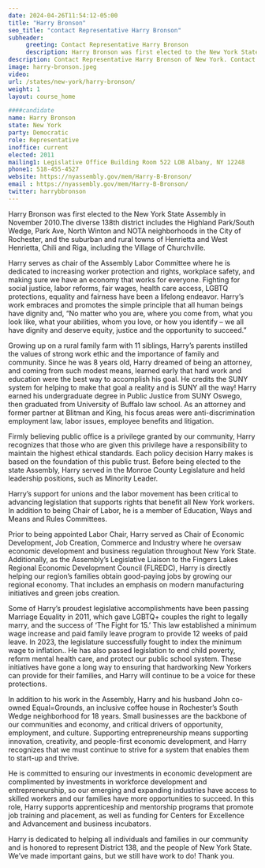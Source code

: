 ```yaml
---
date: 2024-04-26T11:54:12-05:00
title: "Harry Bronson"
seo_title: "contact Representative Harry Bronson"
subheader:
     greeting: Contact Representative Harry Bronson
     description: Harry Bronson was first elected to the New York State Assembly in November 2010.The diverse 138th district includes the Highland Park/South Wedge, Park Ave, North Winton and NOTA neighborhoods in the City of Rochester, and the suburban and rural towns of Henrietta and West Henrietta, Chili and Riga, including the Village of Churchville.
description: Contact Representative Harry Bronson of New York. Contact information for Harry Bronson includes email address, phone number, and mailing address.
image: harry-bronson.jpeg
video:
url: /states/new-york/harry-bronson/
weight: 1
layout: course_home

####candidate
name: Harry Bronson
state: New York
party: Democratic
role: Representative
inoffice: current
elected: 2011
mailing1: Legislative Office Building Room 522 LOB Albany, NY 12248
phone1: 518-455-4527
website: https://nyassembly.gov/mem/Harry-B-Bronson/
email : https://nyassembly.gov/mem/Harry-B-Bronson/
twitter: harrybbronson
---
```


Harry Bronson was first elected to the New York State Assembly in November 2010.The diverse 138th district includes the Highland Park/South Wedge, Park Ave, North Winton and NOTA neighborhoods in the City of Rochester, and the suburban and rural towns of Henrietta and West Henrietta, Chili and Riga, including the Village of Churchville.

Harry serves as chair of the Assembly Labor Committee where he is dedicated to increasing worker protection and rights, workplace safety, and making sure we have an economy that works for everyone. Fighting for social justice, labor reforms, fair wages, health care access, LGBTQ protections, equality and fairness have been a lifelong endeavor. Harry’s work embraces and promotes the simple principle that all human beings have dignity and, “No matter who you are, where you come from, what you look like, what your abilities, whom you love, or how you identify – we all have dignity and deserve equity, justice and the opportunity to succeed.”

Growing up on a rural family farm with 11 siblings, Harry’s parents instilled the values of strong work ethic and the importance of family and community. Since he was 8 years old, Harry dreamed of being an attorney, and coming from such modest means, learned early that hard work and education were the best way to accomplish his goal. He credits the SUNY system for helping to make that goal a reality and is SUNY all the way! Harry earned his undergraduate degree in Public Justice from SUNY Oswego, then graduated from University of Buffalo law school. As an attorney and former partner at Blitman and King, his focus areas were anti-discrimination employment law, labor issues, employee benefits and litigation.

Firmly believing public office is a privilege granted by our community, Harry recognizes that those who are given this privilege have a responsibility to maintain the highest ethical standards. Each policy decision Harry makes is based on the foundation of this public trust. Before being elected to the state Assembly, Harry served in the Monroe County Legislature and held leadership positions, such as Minority Leader.

Harry’s support for unions and the labor movement has been critical to advancing legislation that supports rights that benefit all New York workers. In addition to being Chair of Labor, he is a member of Education, Ways and Means and Rules Committees.

Prior to being appointed Labor Chair, Harry served as Chair of Economic Development, Job Creation, Commerce and Industry where he oversaw economic development and business regulation throughout New York State. Additionally, as the Assembly’s Legislative Liaison to the Fingers Lakes Regional Economic Development Council (FLREDC), Harry is directly helping our region’s families obtain good-paying jobs by growing our regional economy. That includes an emphasis on modern manufacturing initiatives and green jobs creation.

Some of Harry’s proudest legislative accomplishments have been passing Marriage Equality in 2011, which gave LGBTQ+ couples the right to legally marry, and the success of ‘The Fight for 15.’ This law established a minimum wage increase and paid family leave program to provide 12 weeks of paid leave. In 2023, the legislature successfully fought to index the minimum wage to inflation.. He has also passed legislation to end child poverty, reform mental health care, and protect our public school system. These initiatives have gone a long way to ensuring that hardworking New Yorkers can provide for their families, and Harry will continue to be a voice for these protections.

In addition to his work in the Assembly, Harry and his husband John co-owned Equal=Grounds, an inclusive coffee house in Rochester’s South Wedge neighborhood for 18 years. Small businesses are the backbone of our communities and economy, and critical drivers of opportunity, employment, and culture. Supporting entrepreneurship means supporting innovation, creativity, and people-first economic development, and Harry recognizes that we must continue to strive for a system that enables them to start-up and thrive.

He is committed to ensuring our investments in economic development are complimented by investments in workforce development and entrepreneurship, so our emerging and expanding industries have access to skilled workers and our families have more opportunities to succeed. In this role, Harry supports apprenticeship and mentorship programs that promote job training and placement, as well as funding for Centers for Excellence and Advancement and business incubators.

Harry is dedicated to helping all individuals and families in our community and is honored to represent District 138, and the people of New York State. We’ve made important gains, but we still have work to do! Thank you.
